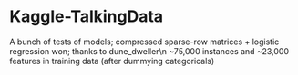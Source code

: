 # Kaggle-TalkingData
A bunch of tests of models; compressed sparse-row matrices + logistic regression won; thanks to dune_dweller\n
~75,000 instances and ~23,000 features in training data (after dummying categoricals)
